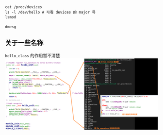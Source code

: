 ```shell
cat /proc/devices
ls -l /dev/hello # 可看 devices 的 major 号
lsmod

dmesg
```

## 关于一些名称

`hello_class` 的作用暂不清楚
![看不到是科学问题](https://raw.githubusercontent.com/yiyah/Picture_Material/master/20230108170332.png)